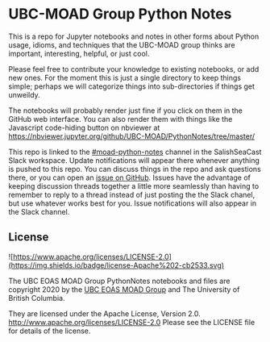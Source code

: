 # UBC-MOAD Group Python Notes

This is a repo for Jupyter notebooks and notes in other forms about
Python usage, idioms, and techniques that the UBC-MOAD group thinks are
important, interesting, helpful, or just cool.

Please feel free to contribute your knowledge to existing notebooks,
or add new ones.
For the moment this is just a single directory to keep things simple;
perhaps we will categorize things into sub-directories if things get unweildy.

The notebooks will probably render just fine if you click on them in the
GitHub web interface.
You can also render them with things like the Javascript code-hiding button
on nbviewer at https://nbviewer.jupyter.org/github/UBC-MOAD/PythonNotes/tree/master/

This repo is linked to the [#moad-python-notes]() channel in the SalishSeaCast Slack workspace.
Update notifications will appear there whenever anything is pushed to this repo.
You can discuss things in the repo and ask questions there,
or you can open an [issue on GitHub](https://github.com/UBC-MOAD/PythonNotes/issues).
Issues have the advantage of keeping discussion threads together a little more seamlessly than having to remember to reply to a thread instead of just posting the the Slack chanel, but use whatever works best for you.
Issue notifications will also appear in the Slack channel.


## License

![https://www.apache.org/licenses/LICENSE-2.0](https://img.shields.io/badge/license-Apache%202-cb2533.svg)

The UBC EOAS MOAD Group PythonNotes notebooks and files are copyright 2020 by the [UBC EOAS MOAD Group](https://github.com/UBC-MOAD/docs/blob/master/CONTRIBUTORS.rst) and The University of British Columbia.

They are licensed under the Apache License, Version 2.0.
http://www.apache.org/licenses/LICENSE-2.0
Please see the LICENSE file for details of the license.
